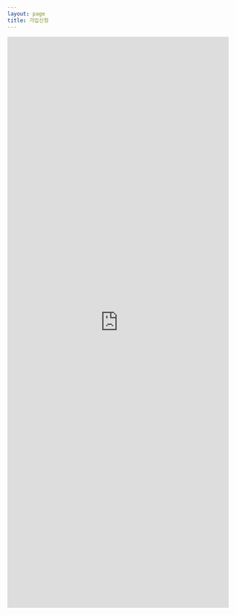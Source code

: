 ```yaml
---
layout: page
title: 가입신청
---
```


<iframe src="https://docs.google.com/forms/d/e/1FAIpQLScOvqImIckV_YqOH0Xm7khwifd37Tz71BoagzvXe2V6AykpfQ/viewform?embedded=true" width="100%" height="1300" scrolling="no" frameborder="0" marginheight="170" marginwidth="60">로드 중...</iframe>
